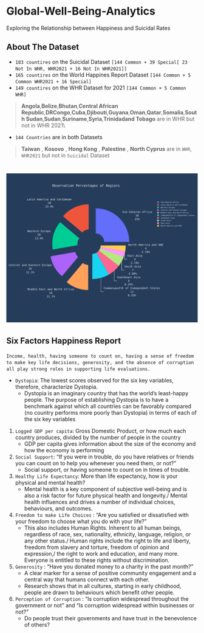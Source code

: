 # Global-Well-Being-Analytics
 Exploring the Relationship between Happiness and Suicidal Rates
## About The Dataset

- `183 countires` on the Suicidal Dataset `[144 Common + 39 Special[ 23 Not In WHR, WHR2021 + 16 Not In WHR2021]]`
- `165 countires` on the World Happines Report Dataset `[144 Common + 5 Common WHR2021 + 16 Special]`
- `149 countires` on the WHR Dataset for 2021 `[144 Common + 5 Common WHR]`

> __Angola__,__Belize__,__Bhutan__,__Central African Republic__,__DRCongo__,__Cuba__,__Djibouti__,__Guyana__,__Oman__,__Qatar__,__Somalia__,__South Sudan__,__Sudan__,__Suriname__,__Syria__,__Trinidadand Tobago__ are in WHR but not in WHR 2021\

- `144 Countries` are in both Datasets
 > __Taiwan__ , __Kosovo__ , __Hong Kong__ , __Palestine__ , __North Cyprus__ are in `WHR`, `WHR2021` but not in `Suicidal` Dataset

# ![Regions involved in Analytics](4_Extracted_Figures/Observation_Percentages_of_Regions.png)
## Six Factors Happiness Report
`Income, health, having someone to count on, having a sense of freedom to make key life decisions, generosity, and the absence of corruption all play strong roles in supporting life evaluations.`

- `Dystopia`:  The lowest scores observed for the six key variables, therefore, characterize Dystopia.
    - Dystopia is an imaginary country that has the world’s least-happy people. The purpose of establishing Dystopia is to have a benchmark against which all countries can be favorably compared (no country performs more poorly than Dystopia) in terms of each of the six key variables 

1. `Logged GDP per capita`:	Gross Domestic Product, or how much each country produces, divided by the number of people in the country
    - GDP per capita gives information about the size of the economy and how the economy is performing
2. `Social Support`: 	“If you were in trouble, do you have relatives or friends you can count on to help you whenever you need them, or not?”
    - Social support, or having someone to count on in times of trouble.
3. `Healthy Life Expectancy`: 	More than life expectancy, how is your physical and mental health?
    - Mental health is a key component of subjective well-being and is also a risk factor for future physical health and longevity./
      Mental health influences and drives a number of individual choices, behaviours, and outcomes.
4. `Freedom to make Life Choices` : “Are you satisfied or dissatisfied with your freedom to choose what you do with your life?”
    - This also includes Human Rights. Inherent to all human beings, regardless of race, sex, nationality, ethnicity, language, religion, or any other status./
      Human rights include the right to life and liberty, freedom from slavery and torture, freedom of opinion and expression,/
      the right to work and education, and many more. Everyone is entitled to these rights without discrimination.
5. `Generosity` :  “Have you donated money to a charity in the past month?” 
    - A clear marker for a sense of positive community engagement and a central way that humans connect with each other.
    - Research shows that in all cultures, starting in early childhood, people are drawn to behaviours which benefit other people.
6. `Perception of Corruption` : 	“Is corruption widespread throughout the government or not” and  “Is corruption widespread within businesses or not?”
    - Do people trust their governments and have trust in the benevolence of others?

